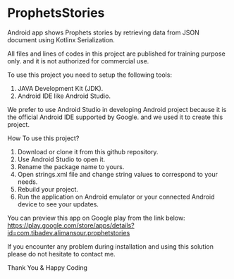 # ProphetsStories
Android app shows Prophets stories by retrieving data from JSON document using Kotlinx Serialization.

All files and lines of codes in this project are published for training purpose only. and it is not authorized for commercial use.

To use this project you need to setup the following tools:
1. JAVA Development Kit (JDK).
2. Android IDE like Android Studio.

We prefer to use Android Studio in developing Android project because it is the official Android IDE supported by Google.
and we used it to create this project.

How To use this project?
1. Download or clone it from this github repository. 
2. Use Android Studio to open it.
3. Rename the package name to yours.
4. Open strings.xml file and change string values to correspond to your needs.
5. Rebuild your project.
6. Run the application on Android emulator or your connected Android device to see your updates.

You can preview this app on Google play from the link below:
https://play.google.com/store/apps/details?id=com.tibadev.alimansour.prophetstories

If you encounter any problem during installation and using this solution please do not hesitate to contact me.

Thank You & Happy Coding
